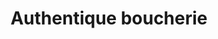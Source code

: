 ---
title: "Authentique boucherie"
url: /chartres-de-bretagne/authentique-boucherie/
shop: boucherie
---